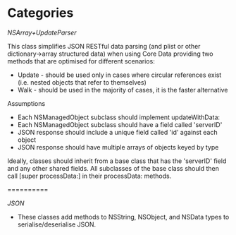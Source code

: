 Categories
==========

*NSArray+UpdateParser*

This class simplifies JSON RESTful data parsing (and plist or other dictionary->array structured data) when using Core Data providing two methods that are optimised for different scenarios:
* Update - should be used only in cases where circular references exist (i.e. nested objects that refer to themselves)
* Walk - should be used in the majority of cases, it is the faster alternative

Assumptions
* Each NSManagedObject subclass should implement updateWithData:
* Each NSManagedObject subclass should have a field called 'serverID'
* JSON response should include a unique field called 'id' against each object
* JSON response should have multiple arrays of objects keyed by type

Ideally, classes should inherit from a base class that has the 'serverID' field and any other shared fields. All subclasses of the base class should then call [super processData:] in their processData: methods.

==========

*JSON*
* These classes add methods to NSString, NSObject, and NSData types to serialise/deserialise JSON.
